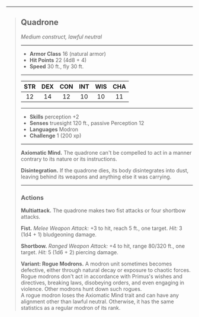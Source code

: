***
> ## Quadrone
> *Medium construct, lawful neutral*
> 
> ***
> 
> - **Armor Class** 16 (natural armor)
> - **Hit Points** 22 (4d8 + 4)
> - **Speed** 30 ft., fly 30 ft.
> 
> ***
> 
> |STR|DEX|CON|INT|WIS|CHA|
> |:---:|:---:|:---:|:---:|:---:|:---:|
> |12|14|12|10|10|11|
> 
> ***
> 
> - **Skills** perception +2
> - **Senses** truesight 120 ft., passive Perception 12
> - **Languages** Modron
> - **Challenge** 1 (200 xp)
> 
> ***
> 
> **Axiomatic Mind.** The quadrone can't be compelled to act in a manner contrary to its nature or its instructions.
> 
> **Disintegration.** If the quadrone dies, its body disintegrates into dust, leaving behind its weapons and anything else it was carrying.
> 
> ***
> 
> ### Actions
> **Multiattack.** The quadrone makes two fist attacks or four shortbow attacks.
> 
> **Fist.** *Melee Weapon Attack:* +3 to hit, reach 5 ft., one target. *Hit:* 3 (1d4 + 1) bludgeoning damage.
> 
> **Shortbow.** *Ranged Weapon Attack:* +4 to hit, range 80/320 ft., one target. *Hit:* 5 (1d6 + 2) piercing damage.
> 
> **Variant: Rogue Modrons.** A modron unit sometimes becomes defective, either through natural decay or exposure to chaotic forces. Rogue modrons don't act in accordance with Primus's wishes and directives, breaking laws, disobeying orders, and even engaging in violence. Other modrons hunt down such rogues.  
> A rogue modron loses the Axiomatic Mind trait and can have any alignment other than lawful neutral. Otherwise, it has the same statistics as a regular modron of its rank.